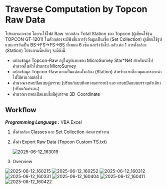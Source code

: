 # Traverse Computation by Topcon Raw Data
โปรแกรมวงรอบ โดยจะใช้ไฟล์ Raw จากกล้อง Total Station ของ Topcon (ผู้เขียนใช้รุ่น TOPCON GT-1201) ในตัวกล้องจะมีฟังชั่นการรังวัดมุมเป็นเซ็ต (Set Collection) ผู้เขียนใช้รูปแบบการวัดเป็น BS->FS->FS->BS ทั้งหมด 6 เซ็ต และรังวัดไป-กลับ ต่อ 1 การตั้งกล้อง (Station) โปรแกรมนี้หลักๆ จะมีดังนี้
  * แปลงข้อมูล Topcon-Raw อยู่ในรูปแบบของ MicroSurvey Star*Net สำหรับนำไปคำนวณในตัวโปรแกรม MicroSurvey
  * แปลงข้อมูล Topcon-Raw แยกเป็นแต่ละตั้งกล้อง (Station) สำหรับการเลือกมุมและระยะนำไปใช้คำนวณต่อไป
  * คำนวณวงรอบปิดแบบคู่บรรจบ (ปรับแก้แบบทิศทางและระยะ) และวงรอบปิดแบบบรรจบตัวเดียว (ปรับแก้แค่ระยะ)
  * คำนวณวงรอบเปิดแบบไม่มีคู่บรรจบ 3D-Coordinate 

## Workflow
_**Programming Language :**_ VBA Excel
1. ตั้งค่ากล้อง Classes และ Set Collection ก่อนการทำงาน



2. ตั้งค่า Export Raw Data (Topcon Custom TS.txt)

   ![2025-06-12_163019](https://github.com/user-attachments/assets/a50c1614-8a27-4ad2-a504-730f3d037943)
   
3. Overview

![2025-06-12_160215](https://github.com/user-attachments/assets/417b5561-45ef-42c8-b692-2c4b9256e1dd)
![2025-06-12_160252](https://github.com/user-attachments/assets/294d8912-89d6-4846-8641-bcb5a11ddef4)
![2025-06-12_160312](https://github.com/user-attachments/assets/eae24e4e-abf1-4498-82d7-c0b014bd8490)
![2025-06-12_160331](https://github.com/user-attachments/assets/bc9874f8-5b90-4025-a1b0-93473d58b144)
![2025-06-12_160404](https://github.com/user-attachments/assets/86655fad-da0f-41d1-a5a8-777d34f66586)
![2025-06-12_160411](https://github.com/user-attachments/assets/61d2ae60-5b7e-4f9a-afaf-155416a7cde5)
![2025-06-12_160422](https://github.com/user-attachments/assets/20d78619-1d1c-49cf-86d8-3f279d598329)





